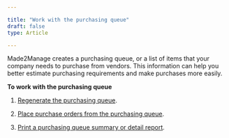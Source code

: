 ```yaml
---

title: "Work with the purchasing queue"
draft: false
type: Article

---
```


Made2Manage creates a purchasing queue, or a list of items that your company needs to purchase from vendors. This information can help you better estimate purchasing requirements and make purchases more easily.

**To work with the purchasing queue**

1. [Regenerate the purchasing queue](regenerate-the-purchasing-queue.md).
   

2. [Place purchase orders from the purchasing queue](place-one-or-several-purchase-orders-from-the-purchasing-queue.md).


3. [Print a purchasing queue summary or detail report](purchasing-queue-reports-rppqsm-page.md).


​